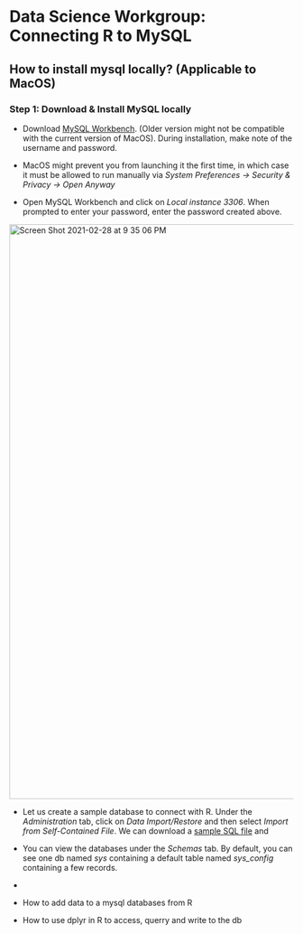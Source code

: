 # Data Science Workgroup: Connecting R to MySQL

## How to install mysql locally? (Applicable to MacOS)

### Step 1: Download & Install MySQL locally

- Download [MySQL Workbench](https://dev.mysql.com/downloads/workbench/). (Older version might not be compatible with the current version of MacOS). During installation, make note of the username and password. 

- MacOS might prevent you from launching it the first time, in which case it must be allowed to run manually via *System Preferences -> Security & Privacy -> Open Anyway* 

- Open MySQL Workbench and click on *Local instance 3306*. When prompted to enter your password, enter the password created above. 

<img width="1018" alt="Screen Shot 2021-02-28 at 9 35 06 PM" src="https://user-images.githubusercontent.com/55261637/109457377-9d794280-7a0f-11eb-8a3e-dca61cfb37ca.png">


- Let us create a sample database to connect with R. Under the *Administration* tab, click on *Data Import/Restore* and then select *Import from Self-Contained File*. We can download a [sample SQL file](https://sample-videos.com/sql/Sample-SQL-File-1000rows.sql) and  

- You can view the databases under the *Schemas* tab. By default, you can see one db named *sys* containing a default table 
named *sys_config* containing a few records. 

- 

- How to add data to a mysql databases from R
- How to use dplyr in R to access, querry and write to the db



